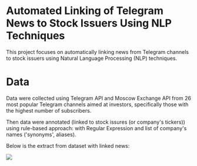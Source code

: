 # Automated Linking of Telegram News to Stock Issuers Using NLP Techniques

This project focuses on automatically linking news from Telegram channels to stock issuers using Natural Language Processing (NLP) techniques.

# Data
Data were collected using Telegram API and Moscow Exchange API from 26 most popular Telegram channels aimed at
investors, specifically those with the highest number of subscribers. 

Then data were annotated (linked to stock issures (or company's tickers)) using rule-based approach: with Regular Expression and list of company's names ('synonyms', aliases).

Below is the extract from dataset with linked news:

![](https://github.com/ChernayaAnastasia/Screenshots/blob/master/raw_stock_news.png)
